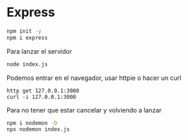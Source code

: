 # Express

```sh
npm init -y 
npm i express
```

Para lanzar el servidor
```sh
node index.js
```

Podemos entrar en el navegador, usar httpie o hacer un curl
```
http get 127.0.0.1:3000                                             
curl -i 127.0.0.1:3000        
```

Para no tener que estar cancelar y volviendo a lanzar
```sh
npm i nodemon -D
npx nodemon index.js
```
